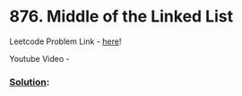 # 876. Middle of the Linked List

Leetcode Problem Link - [here](https://leetcode.com/problems/middle-of-the-linked-list/description/?envType=study-plan-v2&envId=top-100-liked)!

Youtube Video - 

### [Solution]():

```cpp

```

